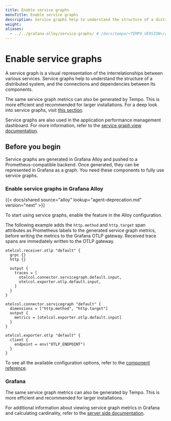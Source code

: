 ```yaml
---
title: Enable service graphs
menuTitle: Enable service graphs
description: Service graphs help to understand the structure of a distributed system, and the connections and dependencies between its components.
weight:
aliases:
  - ../../grafana-alloy/service-graphs/ # /docs/tempo/<TEMPO_VERSION>/grafana-alloy/service-graphs/
---
```


# Enable service graphs

A service graph is a visual representation of the interrelationships between various services.
Service graphs help to understand the structure of a distributed system,
and the connections and dependencies between its components.

The same service graph metrics can also be generated by Tempo.
This is more efficient and recommended for larger installations.
For a deep look into service graphs, visit [this section](https://grafana.com/docs/tempo/<TEMPO_VERSION>/metrics-generator/service_graphs).

Service graphs are also used in the application performance management dashboard.
For more information, refer to the [service graph view documentation](https://grafana.com/docs/tempo/<TEMPO_VERSION>/metrics-generator/service-graph-view).

## Before you begin

Service graphs are generated in Grafana Alloy and pushed to a Prometheus-compatible backend.
Once generated, they can be represented in Grafana as a graph.
You need these components to fully use service graphs.

### Enable service graphs in Grafana Alloy

{{< docs/shared source="alloy" lookup="agent-deprecation.md" version="next" >}}

To start using service graphs, enable the feature in the Alloy configuration.

The following example adds the `http.method` and `http.target` span attributes as Prometheus labels
to the generated service graph metrics, before writing the metrics to the Grafana OTLP gateway.
Received trace spans are immediately written to the OTLP gateway.

```alloy
otelcol.receiver.otlp "default" {
  grpc {}
  http {}

  output {
    traces = [
      otelcol.connector.servicegraph.default.input,
      otelcol.exporter.otlp.default.input,
    ]
  }
}

otelcol.connector.servicegraph "default" {
  dimensions = ["http.method", "http.target"]
  output {
    metrics = [otelcol.exporter.otlp.default.input]
  }
}

otelcol.exporter.otlp "default" {
  client {
    endpoint = env("OTLP_ENDPOINT")
  }
}
```

To see all the available configuration options, refer to the [component reference](https://grafana.com/docs/alloy/<ALLOY_VERSION>/reference/components/otelcol/otelcol.connector.servicegraph/).

### Grafana

The same service graph metrics can also be generated by Tempo.
This is more efficient and recommended for larger installations.

For additional information about viewing service graph metrics in Grafana and calculating cardinality, refer to the [server side documentation](https://grafana.com/docs/tempo/<TEMPO_VERSION>/metrics-generator/service_graphs/enable-service-graphs).
